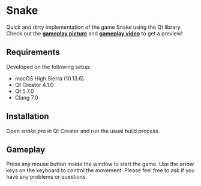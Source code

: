 # Snake
Quick and dirty implementation of the game Snake using the Qt library. Check out the [**gameplay picture**](https://github.com/cfanatic/qt-snake/blob/master/res/gameplay.png) and [**gameplay video**](https://codefanatic.de/git/snake.m4v) to get a preview!

## Requirements
Developed on the following setup: 
- macOS High Sierra (10.13.6)
- Qt Creator 4.1.0
- Qt 5.7.0 
- Clang 7.0

## Installation
Open _snake.pro_ in Qt Creater and run the usual build process. 

## Gameplay
Press any mouse button inside the window to start the game. Use the arrow keys on the keyboard to control the movement.
Please feel free to ask if you have any problems or questions.

